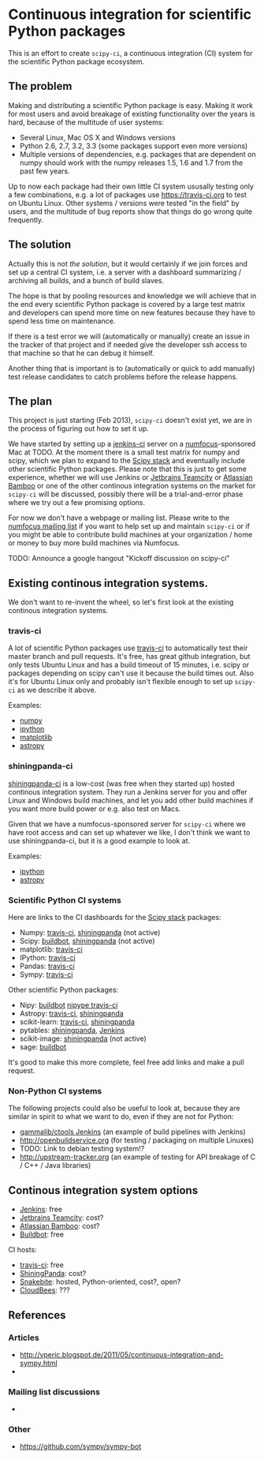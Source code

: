 # Continuous integration for scientific Python packages

This is an effort to create `scipy-ci`,
a continuous integration (CI) system for the scientific Python package ecosystem.

## The problem

Making and distributing a scientific Python package is easy.
Making it work for most users and avoid breakage of existing functionality over the years is hard,
because of the multitude of user systems:

* Several Linux, Mac OS X and Windows versions
* Python 2.6, 2.7, 3.2, 3.3 (some packages support even more versions)
* Multiple versions of dependencies,
  e.g. packages that are dependent on numpy should work with the numpy releases
  1.5, 1.6 and 1.7 from the past few years.

Up to now each package had their own little CI system ususally testing
only a few combinations, e.g. a lot of packages use https://travis-ci.org to test on Ubuntu Linux.
Other systems / versions were tested "in the field" by users, and the multitude of bug reports
show that things do go wrong quite frequently.

## The solution

Actually this is not *the solution*, but it would certainly if we join forces and set up a central CI
system, i.e. a server with a dashboard summarizing / archiving all builds, and a bunch of build slaves.

The hope is that by pooling resources and knowledge we will achieve that in the end every scientific
Python package is covered by a large test matrix and developers can spend more time on new features
because they have to spend less time on maintenance.

If there is a test error we will (automatically or manually) create an issue in the tracker of that
project and if needed give the developer ssh access to that machine so that he can debug it himself.

Another thing that is important is to (automatically or quick to add manually)
test release candidates to catch problems before the release happens.

## The plan

This project is just starting (Feb 2013), `scipy-ci` doesn't exist yet, we are in the process of
figuring out how to set it up.

We have started by setting up a [jenkins-ci](http://jenkins-ci.org) server on a
[numfocus](http://numfocus.org)-sponsored Mac at TODO.
At the moment there is a small test matrix for numpy and scipy,
which we plan to expand to the [Scipy stack](http://scipy.github.com/stackspec.html)
and eventually include other scientific Python packages.
Please note that this is just to get some experience, whether we will use Jenkins or
[Jetbrains Teamcity](http://www.jetbrains.com/teamcity/) or 
[Atlassian Bamboo](http://www.atlassian.com/software/bamboo/overview) or one of the
other continous integration systems on the market for `scipy-ci` will be discussed,
possibly there will be a trial-and-error phase where we try out a few promising options.

For now we don't have a webpage or mailing list.
Please write to the [numfocus mailing list](https://groups.google.com/forum/?fromgroups#!forum/numfocus)
if you want to help set up and maintain `scipy-ci` or if you might be able to contribute
build machines at your organization / home or money to buy more build machines via Numfocus.

TODO: Announce a google hangout "Kickoff discussion on scipy-ci"

## Existing continous integration systems.

We don't want to re-invent the wheel, so let's first look at the existing continous integration systems.

### travis-ci

A lot of scientific Python packages use [travis-ci](https://travis-ci.org) to automatically test their master
branch and pull requests. It's free, has great github integration, but only tests Ubuntu Linux and has a build
timeout of 15 minutes, i.e. scipy or packages depending on scipy can't use it because the build times out.
Also it's for Ubuntu Linux only and probably isn't flexible enough to set up `scipy-ci` as we describe it above.

Examples:
* [numpy](https://travis-ci.org/numpy/numpy)
* [ipython](https://travis-ci.org/ipython/ipython)
* [matplotlib](https://travis-ci.org/matplotlib/matplotlib)
* [astropy](https://travis-ci.org/astropy/astropy)

### shiningpanda-ci

[shiningpanda-ci](https://jenkins.shiningpanda.com/astropy/) is a low-cost (was free when they started up)
hosted continous integration system.
They run a Jenkins server for you and offer Linux and Windows build machines, and let you add other build machines
if you want more build power or e.g. also test on Macs.

Given that we have a numfocus-sponsored server for `scipy-ci` where we have root access and can set up whatever
we like, I don't think we want to use shiningpanda-ci, but it is a good example to look at.

Examples:

* [ipython](https://jenkins.shiningpanda.com/ipython/)
* [astropy](https://jenkins.shiningpanda.com/astropy/)

### Scientific Python CI systems

Here are links to the CI dashboards for the [Scipy stack](http://scipy.github.com/stackspec.html) packages:

* Numpy: [travis-ci](https://travis-ci.org/numpy/numpy), [shiningpanda](https://jenkins.shiningpanda-ci.com/numpy/) (not active)
* Scipy: [buildbot](http://buildbot.scipy.org),
  [shiningpanda](https://jenkins.shiningpanda-ci.com/scipy/) (not active)
* matplotlib: [travis-ci](https://travis-ci.org/matplotlib/matplotlib)
* IPython: [travis-ci](https://travis-ci.org/ipython/ipython)
* Pandas: [travis-ci](https://travis-ci.org/pydata/pandas)
* Sympy: [travis-ci](https://travis-ci.org/sympy/sympy)

Other scientific Python packages:

* Nipy: [buildbot](http://nipy.bic.berkeley.edu/builders) [nipype travis-ci](https://travis-ci.org/nipy/nipype)
* Astropy: [travis-ci](https://travis-ci.org/astropy/astropy), [shiningpanda](https://jenkins.shiningpanda.com/astropy/)
* scikit-learn: [travis-ci](https://travis-ci.org/scikit-learn/scikit-learn),
  [shiningpanda](https://jenkins.shiningpanda-ci.com/scikit-learn/)
* pytables: [shiningpanda](https://jenkins.shiningpanda-ci.com/pytables/), [Jenkins](http://hudson.openmicroscopy.org.uk/job/PyTables/)
* scikit-image: [shiningpanda](https://jenkins.shiningpanda-ci.com/skimage/) (not active)
* sage: [buildbot](http://build.sagemath.org/sage/waterfall)

It's good to make this more complete, feel free add links and make a pull request.

### Non-Python CI systems

The following projects could also be useful to look at, because they are similar in spirit to what
we want to do, even if they are not for Python:

* [gammalib/ctools Jenkins](https://cta-jenkins.irap.omp.eu/view/CTA%20Python/) (an example of build pipelines with Jenkins)
* http://openbuildservice.org (for testing / packaging on multiple Linuxes)
* TODO: Link to debian testing system!?
* http://upstream-tracker.org (an example of testing for API breakage of C / C++ / Java libraries)

## Continous integration system options

* [Jenkins](http://jenkins-ci.org): free
* [Jetbrains Teamcity](http://www.jetbrains.com/teamcity/): cost?
* [Atlassian Bamboo](http://www.atlassian.com/software/bamboo/overview): cost?
* [Buildbot](http://trac.buildbot.net): free

CI hosts:

* [travis-ci](https://travis-ci.org): free
* [ShiningPanda](https://www.shiningpanda-ci.com): cost?
* [Snakebite](http://www.snakebite.net): hosted, Python-oriented, cost?, open?
* [CloudBees](http://www.cloudbees.com/foss/): ???

## References

### Articles

* http://vperic.blogspot.de/2011/05/continuous-integration-and-sympy.html
* 

### Mailing list discussions

* 

### Other

* https://github.com/sympy/sympy-bot

